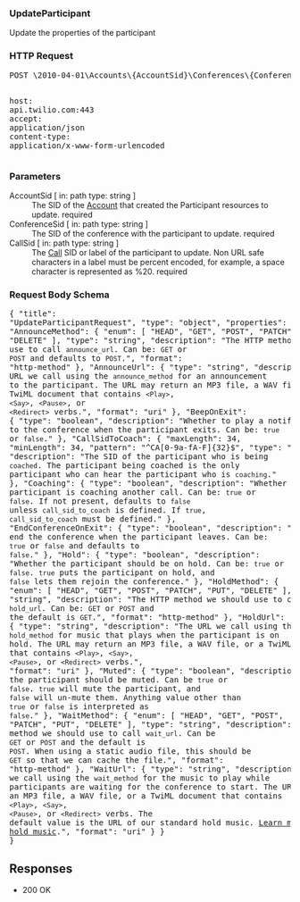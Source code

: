 <!DOCTYPE html><html><head><title></title><link rel="stylesheet" href="../OpenApi.css"/><meta charset="utf-8"/><meta name="viewport" content="width=device-width, initial-scale=1"/></head><body><article><section  class="requestOverview"><h1  class="requestSummary">UpdateParticipant</h1><p  class="requestDescription">Update the properties of the participant</p></section><section  class="http"><h3>HTTP Request</h3><pre  class="httpExample"><span  class="requestLine">POST</span> <span  class="httpTarget">\2010-04-01\Accounts\{AccountSid}\Conferences\{ConferenceSid}\Participants\{CallSid}.json</span> <span  class="httpVersion">HTTP/1.1</span>
<span  class="headerLine">host</span>: <span  class="headerValue">api.twilio.com:443</span>
<span  class="headerLine">accept</span>: <span  class="headerValue">application/json</span>
<span  class="headerLine">content-type</span>: <span  class="headerValue">application/x-www-form-urlencoded</span>
</pre></section><dl  class="parameters"><h3>Parameters</h3><dt  class="parameter"><span  class="parameterName">AccountSid</span> [ in: <span  class="parameterLocation">path</span> type: <span  class="parameterType">string</span> ]</dt><dd  class="parameter"><span  class="parameterDescription">The SID of the [Account](https://www.twilio.com/docs/iam/api/account) that created the Participant resources to update.</span> <span  class="parameterRequired">required</span></dd><dt  class="parameter"><span  class="parameterName">ConferenceSid</span> [ in: <span  class="parameterLocation">path</span> type: <span  class="parameterType">string</span> ]</dt><dd  class="parameter"><span  class="parameterDescription">The SID of the conference with the participant to update.</span> <span  class="parameterRequired">required</span></dd><dt  class="parameter"><span  class="parameterName">CallSid</span> [ in: <span  class="parameterLocation">path</span> type: <span  class="parameterType">string</span> ]</dt><dd  class="parameter"><span  class="parameterDescription">The [Call](https://www.twilio.com/docs/voice/api/call-resource) SID or label of the participant to update. Non URL safe characters in a label must be percent encoded, for example, a space character is represented as %20.</span> <span  class="parameterRequired">required</span></dd></dl><section  class="requestContent"><h3>Request Body Schema</h3><pre  class="schema">{
  "title": "UpdateParticipantRequest",
  "type": "object",
  "properties": {
    "AnnounceMethod": {
      "enum": [
        "HEAD",
        "GET",
        "POST",
        "PATCH",
        "PUT",
        "DELETE"
      ],
      "type": "string",
      "description": "The HTTP method we should use to call `announce_url`. Can be: `GET` or `POST` and defaults to `POST`.",
      "format": "http-method"
    },
    "AnnounceUrl": {
      "type": "string",
      "description": "The URL we call using the `announce_method` for an announcement to the participant. The URL may return an MP3 file, a WAV file, or a TwiML document that contains `<Play>`, `<Say>`, `<Pause>`, or `<Redirect>` verbs.",
      "format": "uri"
    },
    "BeepOnExit": {
      "type": "boolean",
      "description": "Whether to play a notification beep to the conference when the participant exits. Can be: `true` or `false`."
    },
    "CallSidToCoach": {
      "maxLength": 34,
      "minLength": 34,
      "pattern": "^CA[0-9a-fA-F]{32}$",
      "type": "string",
      "description": "The SID of the participant who is being `coached`. The participant being coached is the only participant who can hear the participant who is `coaching`."
    },
    "Coaching": {
      "type": "boolean",
      "description": "Whether the participant is coaching another call. Can be: `true` or `false`. If not present, defaults to `false` unless `call_sid_to_coach` is defined. If `true`, `call_sid_to_coach` must be defined."
    },
    "EndConferenceOnExit": {
      "type": "boolean",
      "description": "Whether to end the conference when the participant leaves. Can be: `true` or `false` and defaults to `false`."
    },
    "Hold": {
      "type": "boolean",
      "description": "Whether the participant should be on hold. Can be: `true` or `false`. `true` puts the participant on hold, and `false` lets them rejoin the conference."
    },
    "HoldMethod": {
      "enum": [
        "HEAD",
        "GET",
        "POST",
        "PATCH",
        "PUT",
        "DELETE"
      ],
      "type": "string",
      "description": "The HTTP method we should use to call `hold_url`. Can be: `GET` or `POST` and the default is `GET`.",
      "format": "http-method"
    },
    "HoldUrl": {
      "type": "string",
      "description": "The URL we call using the `hold_method` for music that plays when the participant is on hold. The URL may return an MP3 file, a WAV file, or a TwiML document that contains `<Play>`, `<Say>`, `<Pause>`, or `<Redirect>` verbs.",
      "format": "uri"
    },
    "Muted": {
      "type": "boolean",
      "description": "Whether the participant should be muted. Can be `true` or `false`. `true` will mute the participant, and `false` will un-mute them. Anything value other than `true` or `false` is interpreted as `false`."
    },
    "WaitMethod": {
      "enum": [
        "HEAD",
        "GET",
        "POST",
        "PATCH",
        "PUT",
        "DELETE"
      ],
      "type": "string",
      "description": "The HTTP method we should use to call `wait_url`. Can be `GET` or `POST` and the default is `POST`. When using a static audio file, this should be `GET` so that we can cache the file.",
      "format": "http-method"
    },
    "WaitUrl": {
      "type": "string",
      "description": "The URL we call using the `wait_method` for the music to play while participants are waiting for the conference to start. The URL may return an MP3 file, a WAV file, or a TwiML document that contains `<Play>`, `<Say>`, `<Pause>`, or `<Redirect>` verbs. The default value is the URL of our standard hold music. [Learn more about hold music](https://www.twilio.com/labs/twimlets/holdmusic).",
      "format": "uri"
    }
  }
}</pre></section><section  class="responses"><h2>Responses</h2><ul  class="responses"><li  class="response"><span  class="statusLine">200</span> <span  class="statusDescription">OK</span></li></ul></section></article></body></html>